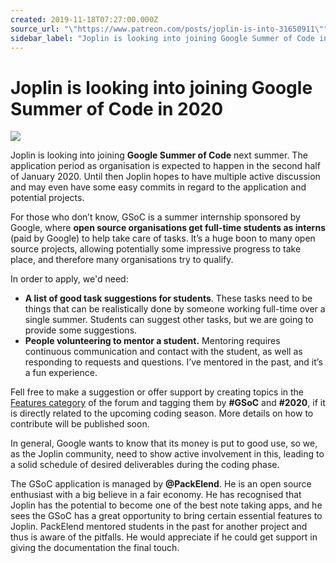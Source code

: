 ```yaml
---
created: 2019-11-18T07:27:00.000Z
source_url: "\"https://www.patreon.com/posts/joplin-is-into-31650911\""
sidebar_label: "Joplin is looking into joining Google Summer of Code in 2020"
---
```


# Joplin is looking into joining Google Summer of Code in 2020

![](https://raw.githubusercontent.com/laurent22/joplin/dev/Assets/WebsiteAssets/images/news/20191118-072700_0.png)

Joplin is looking into joining **Google Summer of Code** next summer. The application period as organisation is expected to happen in the second half of January 2020. Until then Joplin hopes to have multiple active discussion and may even have some easy commits in regard to the application and potential projects.

For those who don’t know, GSoC is a summer internship sponsored by Google, where **open source organisations get full-time students as interns** (paid by Google) to help take care of tasks. It’s a huge boon to many open source projects, allowing potentially some impressive progress to take place, and therefore many organisations try to qualify.

In order to apply, we'd need:

- **A list of good task suggestions for students**. These tasks need to be things that can be realistically done by someone working full-time over a single summer. Students can suggest other tasks, but we are going to provide some suggestions.
- **People volunteering to mentor a student.** Mentoring requires continuous communication and contact with the student, as well as responding to requests and questions. I’ve mentored in the past, and it’s a fun experience.

Fell free to make a suggestion or offer support by creating topics in the [Features category](https://discourse.joplinapp.org/c/features) of the forum and tagging them by **#GSoC** and **#2020**, if it is directly related to the upcoming coding season. More details on how to contribute will be published soon.

In general, Google wants to know that its money is put to good use, so we, as the Joplin community, need to show active involvement in this, leading to a solid schedule of desired deliverables during the coding phase.

The GSoC application is managed by **@PackElend**. He is an open source enthusiast with a big believe in a fair economy. He has recognised that Joplin has the potential to become one of the best note taking apps, and he sees the GSoC has a great opportunity to bring certain essential features to Joplin. PackElend mentored students in the past for another project and thus is aware of the pitfalls. He would appreciate if he could get support in giving the documentation the final touch.